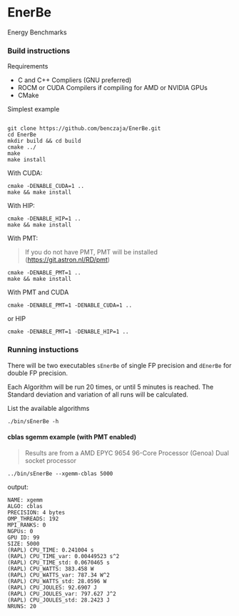 # EnerBe
Energy Benchmarks


### Build instructions

Requirements
- C and C++ Compliers (GNU preferred)
- ROCM or CUDA Compilers if compiling for AMD or NVIDIA GPUs
- CMake

Simplest example
```

git clone https://github.com/benczaja/EnerBe.git
cd EnerBe
mkdir build && cd build
cmake ../
make 
make install
```

With CUDA:
```
cmake -DENABLE_CUDA=1 ..
make && make install
```
With HIP:
```
cmake -DENABLE_HIP=1 ..
make && make install
```
With PMT:
> If you do not have PMT, PMT will be installed (https://git.astron.nl/RD/pmt)
```
cmake -DENABLE_PMT=1 ..
make && make install
```
With PMT and CUDA 
```
cmake -DENABLE_PMT=1 -DENABLE_CUDA=1 ..
```
or HIP
```
cmake -DENABLE_PMT=1 -DENABLE_HIP=1 ..
```

### Running instuctions

There will be two executables `sEnerBe` of single FP precision and `dEnerBe` for double FP precision.

Each Algorithm will be run 20 times, or until 5 minutes is reached. The Standard deviation and variation of all runs will be calculated.

List the available algorithms
```
./bin/sEnerBe -h
```
#### cblas sgemm example (with PMT enabled)
> Results are from a AMD EPYC 9654 96-Core Processor (Genoa) Dual socket processor

```
../bin/sEnerBe --xgemm-cblas 5000
```
output:
```
NAME: xgemm
ALGO: cblas
PRECISION: 4 bytes
OMP_THREADS: 192
MPI_RANKS: 0
NGPUs: 0
GPU ID: 99
SIZE: 5000
(RAPL) CPU_TIME: 0.241004 s
(RAPL) CPU_TIME_var: 0.00449523 s^2
(RAPL) CPU_TIME_std: 0.0670465 s
(RAPL) CPU_WATTS: 383.458 W
(RAPL) CPU_WATTS_var: 787.34 W^2
(RAPL) CPU_WATTS_std: 28.0596 W
(RAPL) CPU_JOULES: 92.6907 J
(RAPL) CPU_JOULES_var: 797.627 J^2
(RAPL) CPU_JOULES_std: 28.2423 J
NRUNS: 20
```



